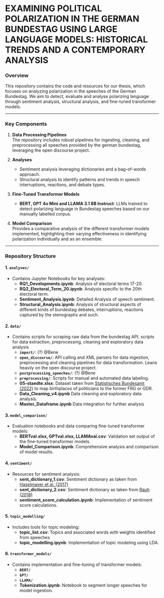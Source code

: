 # EXAMINING POLITICAL POLARIZATION IN THE GERMAN BUNDESTAG USING LARGE LANGUAGE MODELS: HISTORICAL TRENDS AND A CONTEMPORARY ANALYSIS

### Overview

This repository contains the code and resources for our thesis, which focuses on analyzing polarization in the speeches of the German Bundestag. We aim to detect, evaluate and analyse polarizing language through sentiment analysis, structural analysis, and fine-tuned transformer models.

---
### Key Components

1. **Data Processing Pipelines**  
   The repository includes robust pipelines for ingesting, cleaning, and preprocessing all speeches provided by the german bundestag, leveraging the open discourse project.

2. **Analyses**  
   - Sentiment analysis leveraging dictionaries and a bag-of-words approach.
   - Structural analysis to identify patterns and trends in speech interruptions, reactions, and debate types.

3. **Fine-Tuned Transformer Models**  
   - **BERT, GPT 4o Mini and LLAMA 3.1 8B Instruct**: LLMs trained to detect polarizing language in Bundestag speeches based on our manually labelled corpus.

4. **Model Comparison**  
   Provides a comparative analysis of the different transformer models implemented, highlighting their varying effectiveness in identifying polarization individually and as an ensemble.

---

### Repository Structure

#### 1. **`analyses/`**
   - Contains Jupyter Notebooks for key analyses:
     - **RQ1_Developments.ipynb**: Analysis of electoral terms 17-20.
     - **RQ2_Electoral_Term_20.ipynb**: Analysis specific to the 20th electoral term.
     - **Sentiment_Analysis.ipynb**: Detailed Analysis of speech sentiment.
     - **Structural_Analysis.ipynb**: Analysis of structural aspects of different kinds of bundestag debates, interruptions, reactions captured by the stenographs and such.
   
   
#### 2. **`data/`**
   - Contains scripts for scraping raw data from the bundestag API, scripts for data extraction, preprocessing, cleaning and exploratory data analysis
     - **`import/`**: (?) @Bene
     - **`open_discourse/`**: API calling and XML parsers for data ingestion, preprocessing and cleaning pipelines for data transformation. Leans heavily on the open discourse project.
     - **`postprocessing_speeches/`**: (?) @Bene
     - **`preprocessing/`**: Scripts for manual and automated data labeling.
     - **05-staedte.xlsx**: Dataset taken from [Statistisches Bundesamt (2022)](https://www.google.com/url?sa=t&source=web&rct=j&opi=89978449&url=https://www.destatis.de/DE/Themen/Laender-Regionen/Regionales/Gemeindeverzeichnis/Administrativ/05-staedte.xlsx%3F__blob%3DpublicationFile&ved=2ahUKEwil9bGMtvyJAxXjdqQEHWLjDCEQFnoECBgQAQ&usg=AOvVaw3ILEGrnP35OHGg-QmAaTmb) to map birthplaces of politicians to the former FRG or GDR.
     - **Data_Cleaning_v4.ipynb** Data cleaning and exploratory data analysis.
     - **Master_Dataframe.ipynb** Data integration for further analysis

#### 3. **`model_comparison/`**
   - Evaluation notebooks and data comparing fine-tuned transformer models:
     - **BERTval.xlsx, GPTval.xlsx, LLAMAval.csv**: Validation set output of the fine-tuned transformer models.
     - **Model_Comparison.ipynb**: Comprehensive analysis and comparison of model results.

#### 4. **`sentiment/`**
   - Resources for sentiment analysis:
     - **sent_dictionary_1.csv**: Sentiment dictionary as taken from [Haselmayer et al. (2017)](http://link.springer.com/article/10.1007%2Fs11135-016-0412-4)
     - **sent_dictionary_2.csv**: Sentiment dictionary as taken from [Rauh (2018)](https://www.tandfonline.com/doi/full/10.1080/19331681.2018.1485608)
     - **sentiment_score_calculation.ipynb**: Implementation of sentiment score calculations.

#### 5. **`topic_modelling/`**
   - Includes tools for topic modeling:
     - **topic_list.csv**: Topics and associated words with weights identified from speeches
     - **topic_modelling.ipynb**: Implementation of topic modeling using LDA.

#### 6. **`transformer_models/`**
   - Contains implementation and fine-tuning of transformer models:
     - **`BERT/`**
     - **`GPT/`**
     - **`LLAMA/`**
     - **Tokenization.ipynb**: Notebook to segment longer speeches for model ingestion.
